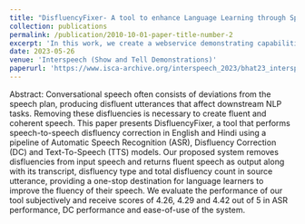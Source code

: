 ```yaml
---
title: "DisfluencyFixer- A tool to enhance Language Learning through Speech To Speech Disfluency Correction"
collection: publications
permalink: /publication/2010-10-01-paper-title-number-2
excerpt: 'In this work, we create a webservice demonstrating capabilities of speech to speech disfluency correction. Given a disfluent speech utterance in English or Hindi, the model first transcribes the speech using a powerful Speech To Text system. The transcribed text is cleaned using our SOTA disfluency correction models followed by speech synthesis.'
date: 2023-05-26
venue: 'Interspeech (Show and Tell Demonstrations)'
paperurl: 'https://www.isca-archive.org/interspeech_2023/bhat23_interspeech.pdf'
---
```


Abstract: Conversational speech often consists of deviations from the speech plan, producing disfluent utterances that affect downstream NLP tasks. Removing these disfluencies is necessary to create fluent and coherent speech. This paper presents DisfluencyFixer, a tool that performs speech-to-speech disfluency correction in English and Hindi using a pipeline of Automatic Speech Recognition (ASR), Disfluency Correction (DC) and Text-To-Speech (TTS) models. Our proposed system removes disfluencies from input speech and returns fluent speech as output along with its transcript, disfluency type and total disfluency count in source utterance, providing a one-stop destination for language learners to improve the fluency of their speech. We evaluate the performance of our tool subjectively and receive scores of 4.26, 4.29 and 4.42 out of 5 in ASR performance, DC performance and ease-of-use of the system. 
